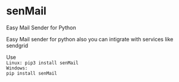# senMail
Easy Mail Sender for Python


Easy Mail sender for python also <bold>you can intigrate with services like sendgrid</bold> 


Use
<br>
<code>Linux: pip3 install senMail</code>
<br>
<code>Windows: pip install senMail</code>
